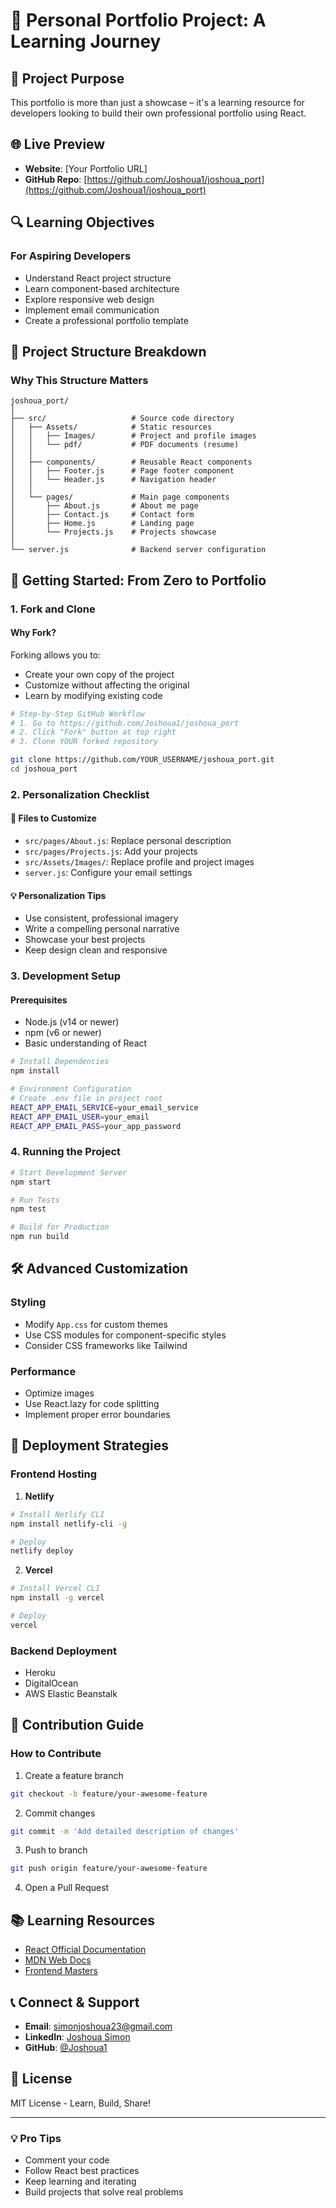 # 🚀 Personal Portfolio Project: A Learning Journey

## 🎯 Project Purpose
This portfolio is more than just a showcase – it's a learning resource for developers looking to build their own professional portfolio using React.

## 🌐 Live Preview
- **Website**: [Your Portfolio URL]
- **GitHub Repo**: [https://github.com/Joshoua1/joshoua_port](https://github.com/Joshoua1/joshoua_port)

## 🔍 Learning Objectives

### For Aspiring Developers
- Understand React project structure
- Learn component-based architecture
- Explore responsive web design
- Implement email communication
- Create a professional portfolio template

## 📂 Project Structure Breakdown

### Why This Structure Matters
```
joshoua_port/
│
├── src/                   # Source code directory
│   ├── Assets/            # Static resources
│   │   ├── Images/        # Project and profile images
│   │   └── pdf/           # PDF documents (resume)
│   │
│   ├── components/        # Reusable React components
│   │   ├── Footer.js      # Page footer component
│   │   └── Header.js      # Navigation header
│   │
│   └── pages/             # Main page components
│       ├── About.js       # About me page
│       ├── Contact.js     # Contact form
│       ├── Home.js        # Landing page
│       └── Projects.js    # Projects showcase
│
└── server.js              # Backend server configuration
```

## 🚀 Getting Started: From Zero to Portfolio

### 1. Fork and Clone

#### Why Fork?
Forking allows you to:
- Create your own copy of the project
- Customize without affecting the original
- Learn by modifying existing code

```bash
# Step-by-Step GitHub Workflow
# 1. Go to https://github.com/Joshoua1/joshoua_port
# 2. Click "Fork" button at top right
# 3. Clone YOUR forked repository

git clone https://github.com/YOUR_USERNAME/joshoua_port.git
cd joshoua_port
```

### 2. Personalization Checklist

#### 🔄 Files to Customize
- `src/pages/About.js`: Replace personal description
- `src/pages/Projects.js`: Add your projects
- `src/Assets/Images/`: Replace profile and project images
- `server.js`: Configure your email settings

#### 💡 Personalization Tips
- Use consistent, professional imagery
- Write a compelling personal narrative
- Showcase your best projects
- Keep design clean and responsive

### 3. Development Setup

#### Prerequisites
- Node.js (v14 or newer)
- npm (v6 or newer)
- Basic understanding of React

```bash
# Install Dependencies
npm install

# Environment Configuration
# Create .env file in project root
REACT_APP_EMAIL_SERVICE=your_email_service
REACT_APP_EMAIL_USER=your_email
REACT_APP_EMAIL_PASS=your_app_password
```

### 4. Running the Project

```bash
# Start Development Server
npm start

# Run Tests
npm test

# Build for Production
npm run build
```

## 🛠 Advanced Customization

### Styling
- Modify `App.css` for custom themes
- Use CSS modules for component-specific styles
- Consider CSS frameworks like Tailwind

### Performance
- Optimize images
- Use React.lazy for code splitting
- Implement proper error boundaries

## 🚀 Deployment Strategies

### Frontend Hosting
1. **Netlify**
```bash
# Install Netlify CLI
npm install netlify-cli -g

# Deploy
netlify deploy
```

2. **Vercel**
```bash
# Install Vercel CLI
npm install -g vercel

# Deploy
vercel
```

### Backend Deployment
- Heroku
- DigitalOcean
- AWS Elastic Beanstalk

## 🤝 Contribution Guide

### How to Contribute
1. Create a feature branch
```bash
git checkout -b feature/your-awesome-feature
```

2. Commit changes
```bash
git commit -m 'Add detailed description of changes'
```

3. Push to branch
```bash
git push origin feature/your-awesome-feature
```

4. Open a Pull Request

## 📚 Learning Resources
- [React Official Documentation](https://reactjs.org/docs/getting-started.html)
- [MDN Web Docs](https://developer.mozilla.org/en-US/docs/Web/JavaScript)
- [Frontend Masters](https://frontendmasters.com/)

## 📞 Connect & Support
- **Email**: simonjoshoua23@gmail.com
- **LinkedIn**: [Joshoua Simon](https://www.linkedin.com/in/joshoua-simon-319718251/)
- **GitHub**: [@Joshoua1](https://github.com/Joshoua1)

## 📄 License
MIT License - Learn, Build, Share!

---

### 💡 Pro Tips
- Comment your code
- Follow React best practices
- Keep learning and iterating
- Build projects that solve real problems